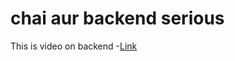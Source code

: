 # chai aur backend serious

This is video on backend
-[Link](https://www.youtube.com/watch?v=9B4CvtzXRpc&list=PPSV&t=796s)